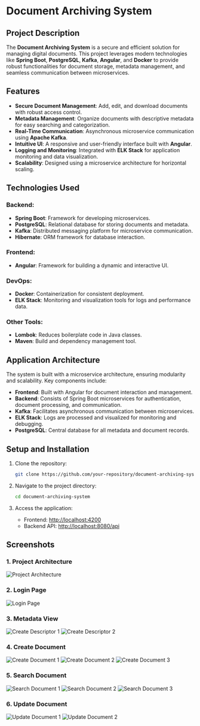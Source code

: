 # Document Archiving System

## Project Description

The **Document Archiving System** is a secure and efficient solution for managing digital documents. This project leverages modern technologies like **Spring Boot**, **PostgreSQL**, **Kafka**, **Angular**, and **Docker** to provide robust functionalities for document storage, metadata management, and seamless communication between microservices.

## Features

- **Secure Document Management**: Add, edit, and download documents with robust access control.
- **Metadata Management**: Organize documents with descriptive metadata for easy searching and categorization.
- **Real-Time Communication**: Asynchronous microservice communication using **Apache Kafka**.
- **Intuitive UI**: A responsive and user-friendly interface built with **Angular**.
- **Logging and Monitoring**: Integrated with **ELK Stack** for application monitoring and data visualization.
- **Scalability**: Designed using a microservice architecture for horizontal scaling.

## Technologies Used

### Backend:
- **Spring Boot**: Framework for developing microservices.
- **PostgreSQL**: Relational database for storing documents and metadata.
- **Kafka**: Distributed messaging platform for microservice communication.
- **Hibernate**: ORM framework for database interaction.

### Frontend:
- **Angular**: Framework for building a dynamic and interactive UI.

### DevOps:
- **Docker**: Containerization for consistent deployment.
- **ELK Stack**: Monitoring and visualization tools for logs and performance data.

### Other Tools:
- **Lombok**: Reduces boilerplate code in Java classes.
- **Maven**: Build and dependency management tool.

## Application Architecture

The system is built with a microservice architecture, ensuring modularity and scalability. Key components include:

- **Frontend**: Built with Angular for document interaction and management.
- **Backend**: Consists of Spring Boot microservices for authentication, document processing, and communication.
- **Kafka**: Facilitates asynchronous communication between microservices.
- **ELK Stack**: Logs are processed and visualized for monitoring and debugging.
- **PostgreSQL**: Central database for all metadata and document records.

## Setup and Installation

1. Clone the repository:
   ```bash
   git clone https://github.com/your-repository/document-archiving-system.git
   ```

2. Navigate to the project directory:
   ```bash
   cd document-archiving-system
   ```
4. Access the application:
   - Frontend: [http://localhost:4200](http://localhost:4200)
   - Backend API: [http://localhost:8080/api](http://localhost:8080/api)

## Screenshots

### 1. Project Architecture
![Project Architecture](screenshots/project.png)

### 2. Login Page
![Login Page](screenshots/login.png)

### 3. Metadata View
![Create Descriptor 1](screenshots/descriptor.png)
![Create Descriptor 2](screenshots/descriptor2.png)

### 4. Create Document
![Create Document 1](screenshots/create.png)
![Create Document 2](screenshots/create2.png)
![Create Document 3](screenshots/create3.png)

### 5. Search Document
![Search Document 1](screenshots/search.png)
![Search Document 2](screenshots/search1.png)
![Search Document 3](screenshots/search3.png)

### 6. Update Document
![Update Document 1](screenshots/update1.png)
![Update Document 2](screenshots/update2.png)
